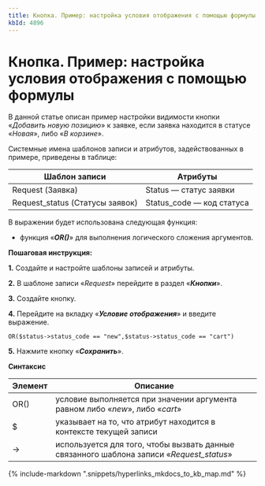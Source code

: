```yaml
---
title: Кнопка. Пример: настройка условия отображения с помощью формулы
kbId: 4896
---
```


# Кнопка. Пример: настройка условия отображения с помощью формулы

В данной статье описан пример настройки видимости кнопки «*Добавить новую позицию*» к заявке, если заявка находится в статусе «*Новая*», либо «*В* *корзине*».

Системные имена шаблонов записи и атрибутов, задействованных в примере, приведены в таблице:

| Шаблон записи | Атрибуты |
| --- | --- |
| Request (Заявка) | Stаtus — статус заявки |
| Request\_status (Статусы заявок) | Status\_code — код статуса |

В выражении будет использована следующая функция:

- функция «***OR()***» для выполнения логического сложения аргументов.

**Пошаговая инструкция:**

**1.** Создайте и настройте шаблоны записей и атрибуты.

**2.** В шаблоне записи «*Request*» перейдите в раздел «***Кнопки***».

**3.** Создайте кнопку.

**4.** Перейдите на вкладку «***Условие отображения***» и введите выражение.

```
OR($status->status_code == "new",$status->status_code == "cart")
```

**5.** Нажмите кнопку «***Сохранить***».

**Синтаксис**

| Элемент | Описание |
| --- | --- |
| OR() | условие выполняется при значении аргумента равном либо «*new*», либо «*cart*» |
| $ | указывает на то, что атрибут находится в контексте текущей записи |
| -> | используется для того, чтобы вызвать данные связанного шаблона записи «*Request\_status*» |

{% include-markdown ".snippets/hyperlinks_mkdocs_to_kb_map.md" %}
